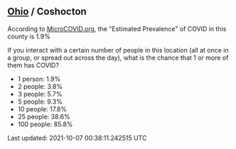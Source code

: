 
## [Ohio](/united-states/ohio) / Coshocton

According to [MicroCOVID.org](http://microcovid.org),
the "Estimated Prevalence" of COVID in this county is 1.9%

If you interact with a certain number of people in this location
(all at once in a group, or spread out across the day), what is the chance that
1 or more of them has COVID?

- 1 person: 1.9%
- 2 people: 3.8%
- 3 people: 5.7%
- 5 people: 9.3%
- 10 people: 17.8%
- 25 people: 38.6%
- 100 people: 85.8%

Last updated: 2021-10-07 00:38:11.242515 UTC
